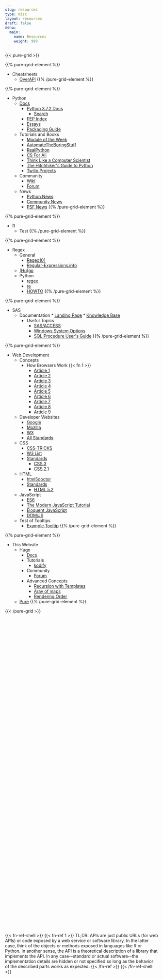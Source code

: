 ```yaml
---
slug: resources
type: misc
layout: resources
draft: false
menu:
  main:
    name: Resources
    weight: 999
---
```

{{< pure-grid >}}

{{% pure-grid-element %}}
* Cheatsheets
  * [OverAPI](http://overapi.com)
{{% /pure-grid-element %}}

{{% pure-grid-element %}}
* Python
    * [Docs](https://www.python.org/doc/)
        * [Python 3.7.2 Docs](https://docs.python.org/3/)
            * [Search](https://docs.python.org/3/search.html)
        * [PEP Index](https://www.python.org/dev/peps/)
        * [Essays](https://www.python.org/doc/essays/)
        * [Packaging Guide](https://packaging.python.org/)
    * Tutorials and Books
        * [Module of the Week](https://pymotw.com/2/index.html)
        * [AutomateTheBoringStuff](https://automatetheboringstuff.com/)
        * [RealPython](https://realpython.com/)
        * [CS For All](https://www.cs.hmc.edu/csforall/)
        * [Think Like a Computer Scientist](http://greenteapress.com/thinkpython/html/index.html/")
        * [The Hitchhiker's Guide to Python](https://docs.python-guide.org/)
        * [Twilio Projects](https://www.twilio.com/blog/tag/python)
    * Community
        * [Wiki](https://wiki.python.org/moin/")
        * [Forum](https://python-forum.io/")
    * News
        * [Python News](https://www.python.org/blogs/)
        * [Community News](https://planetpython.org/titles_only.html)
        * [PSF News](http://pyfound.blogspot.com/)
{{% /pure-grid-element %}}

{{% pure-grid-element %}}
* R
    * Test
{{% /pure-grid-element %}}

{{% pure-grid-element %}}
* Regex
    * General
        * [Regex101](https://regex101.com)
        * [Regular-Expressions.info](https://www.regular-expressions.info/)
    * [(Hu)go](https://github.com/google/re2/wiki/Syntax)
    * Python
        * [regex](https://pypi.org/project/regex/)
        * [re](https://docs.python.org/3/library/re.html)
        * [HOWTO](https://docs.python.org/3/howto/regex.html)
{{% /pure-grid-element %}}

{{% pure-grid-element %}}
* SAS
    * Documentation
          * [Landing Page](https://support.sas.com/documentation/94/)
          * [Knowledge Base](https://support.sas.com/en/knowledge-base.html)
      * Useful Topics
          * [SAS/ACCESS](http://documentation.sas.com/?docsetId=acpcref&docsetTarget=titlepage.htm&docsetVersion=9.4&locale=en)
          * [Windows System Options](http://support.sas.com/documentation/cdl/en/hostwin/69955/HTML/default/viewer.htm#n0rlm7a9issspgn1vj98y6m4q89v.htm)
          * [SQL Procedure User's Guide](http://support.sas.com/documentation/cdl//en/sqlproc/69822/HTML/default/viewer.htm#titlepage.htm)
{{% /pure-grid-element %}}

{{% pure-grid-element %}}
* Web Development
    * Concepts
        * How Browsers Work {{< fn 1 >}}
            * [Article 1](https://www.html5rocks.com/en/tutorials/internals/howbrowserswork/)
            * [Article 2](https://blog.logrocket.com/how-browser-rendering-works-behind-the-scenes-6782b0e8fb10)
            * [Article 3](https://css-tricks.com/dom/)
            * [Article 4](https://developer.mozilla.org/en-US/docs/Web/API/Document_Object_Model/Introduction)
            * [Article 5](https://www.w3.org/TR/DOM-Level-2-Core/introduction.html)
            * [Article 6](https://en.wikipedia.org/wiki/Document_Object_Model)
            * [Article 7](https://www.w3schools.com/js/js_htmldom.asp)
            * [Article 8](https://blog.sessionstack.com/how-javascript-works-the-rendering-engine-and-tips-to-optimize-its-performance-7b95553baeda)
            * [Article 9](https://www.geeksforgeeks.org/dom-document-object-model/)
    * Developer Websites
        * [Google](https://developers.google.com/web/)
        * [Mozilla](https://developer.mozilla.org/en-US/)
        * [W3](https://www.w3schools.com/)
        * [All Standards](https://www.w3.org/TR/)
    * CSS
        * [CSS-TRICKS](https://css-tricks.com/)
        * [W3 List](https://www.w3.org/Style/CSS/learning)
        * [Standards](https://www.w3.org/standards/techs/css#w3c_all)
            * [CSS 3](https://developer.mozilla.org/en-US/docs/Web/CSS/CSS3)
            * [CSS 2.1](https://www.w3.org/TR/2011/REC-CSS2-20110607/)
    * HTML
        * [html5doctor](http://html5doctor.com/)
        * [Standards](https://www.w3.org/standards/techs/html#w3c_all)
            * [HTML 5.2](https://www.w3.org/TR/html52/)
    * JavaScript
        * [ES6](https://es6.io/)
        * [The Modern JavaScript Tutorial](https://javascript.info/)
        * [Eloquent JavaScript](https://eloquentjavascript.net/)
        * [DOM/JS](https://www.w3.org/standards/webdesign/script)
    * Test of Tooltips
        * <a href="" tooltip="Example tooltip" tooltip-position="right">Example Tooltip</a>
{{% /pure-grid-element %}}

{{% pure-grid-element %}}
* This Website
    * Hugo
        * [Docs](https://gohugo.io/documentation/)
        * Tutorials
            * [kodify](https://kodify.net/hugo-static-site-tutorials/)
        * Community
            * [Forum](https://discourse.gohugo.io)
        * Advanced Concepts
            * [Recursion with Templates](https://discourse.gohugo.io/t/go-template-programming-partials-pipe-use-as-functions-recursive/11444)
            * [Aray of maps](https://discourse.gohugo.io/t/coding-challenge-create-array-from-value-in-array-of-maps-in-frontmatter/6421/4)
            * [Rendering Order](https://www.liwen.id.au/hugo-order/)
    * [Pure](https://purecss.io/)
{{% /pure-grid-element %}}

{{< /pure-grid >}}

<br></br>
<br></br>
<br></br>
<br></br>
<br></br>
<br></br>
<br></br>
<br></br>
<br></br>
<br></br>
<br></br>
<br></br>
<br></br>
<br></br>
<br></br>
<br></br>
<br></br>
<br></br>
<br></br>
<br></br>
<br></br>
<br></br>
<br></br>
<br></br>
<br></br>
<br></br>
<br></br>
<br></br>
<br></br>
<br></br>

{{< fn-ref-shell >}}
{{< fn-ref 1 >}}
TL;DR: APIs are just public URLs (for web APIs) or code exposed by a web service or software library. In the latter case, think of the objects or methods exposed in languages like R or Python. In another sense, the API is a theoretical description of a library that implements the API. In any case--standard or actual software--the implementation details are hidden or not specified so long as the behavior of the described parts works as expected.
{{< /fn-ref >}}
{{< /fn-ref-shell >}}
